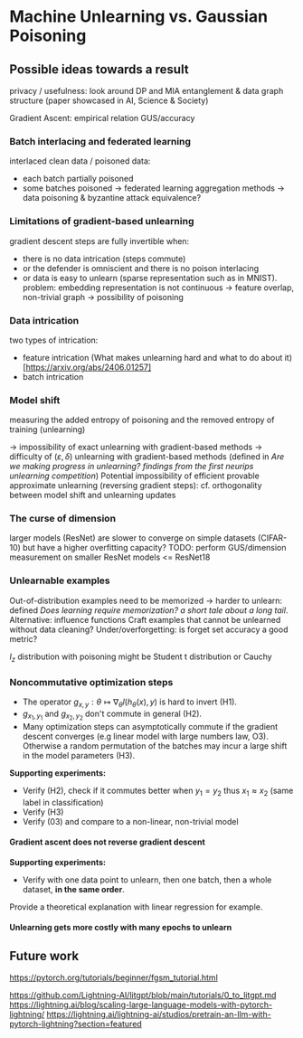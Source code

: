
# Machine Unlearning vs. Gaussian Poisoning


## Possible ideas towards a result

privacy / usefulness: look around DP and MIA
entanglement & data graph structure (paper showcased in AI, Science & Society)

Gradient Ascent: empirical relation GUS/accuracy

### Batch interlacing and federated learning

interlaced clean data / poisoned data:
- each batch partially poisoned
- some batches poisoned
-> federated learning aggregation methods
-> data poisoning & byzantine attack equivalence?

### Limitations of gradient-based unlearning 

gradient descent steps are fully invertible when:
- there is no data intrication (steps commute)
- or the defender is omniscient and there is no poison interlacing
- or data is easy to unlearn (sparse representation such as in MNIST). problem: embedding representation is not continuous -> feature overlap, non-trivial graph -> possibility of poisoning

### Data intrication

two types of intrication:
- feature intrication (What makes unlearning hard and what to do about it)[https://arxiv.org/abs/2406.01257]
- batch intrication

### Model shift

measuring the added entropy of poisoning and the removed entropy of training (unlearning)

-> impossibility of exact unlearning with gradient-based methods
-> difficulty of $(\varepsilon, \delta)$ unlearning with gradient-based methods (defined in _Are we making progress in unlearning? findings from the first neurips unlearning competition_)
Potential impossibility of efficient provable approximate unlearning (reversing gradient steps): cf. orthogonality between model shift and unlearning updates

### The curse of dimension

larger models (ResNet) are slower to converge on simple datasets (CIFAR-10) but have a higher overfitting capacity?
TODO: perform GUS/dimension measurement on smaller ResNet models <= ResNet18

### Unlearnable examples

Out-of-distribution examples need to be memorized -> harder to unlearn: defined _Does learning require memorization? a short tale about a long tail_. Alternative: influence functions
Craft examples that cannot be unlearned without data cleaning?
Under/overforgetting: is forget set accuracy a good metric?

$I_z$ distribution with poisoning might be Student t distribution or Cauchy



### Noncommutative optimization steps

- The operator $g_{x, y}: \theta \mapsto \nabla_\theta l(h_\theta (x), y)$ is hard to invert (H1).
- $g_{x_1, y_1}$ and $g_{x_2, y_2}$ don't commute in general (H2).
- Many optimization steps can asymptotically commute if the gradient descent converges (e.g linear model with large numbers law, O3). Otherwise a random permutation of the batches may incur a large shift in the model parameters (H3).

**Supporting experiments:**
- Verify (H2), check if it commutes better when $y_1 = y_2$ thus $x_1 \approx x_2$ (same label in classification)
- Verify (H3)
- Verify (03) and compare to a non-linear, non-trivial model


#### Gradient ascent does not reverse gradient descent

**Supporting experiments:**
- Verify with one data point to unlearn, then one batch, then a whole dataset, **in the same order**.

Provide a theoretical explanation with linear regression for example.

#### Unlearning gets more costly with many epochs to unlearn


## Future work

https://pytorch.org/tutorials/beginner/fgsm_tutorial.html

https://github.com/Lightning-AI/litgpt/blob/main/tutorials/0_to_litgpt.md
https://lightning.ai/blog/scaling-large-language-models-with-pytorch-lightning/
https://lightning.ai/lightning-ai/studios/pretrain-an-llm-with-pytorch-lightning?section=featured